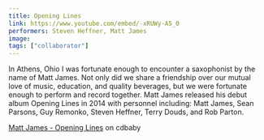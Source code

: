 ```yaml
---
title: Opening Lines
link: https://www.youtube.com/embed/-xRUWy-A5_0
performers: Steven Heffner, Matt James
image:
tags: ["collaborator"]
---
```


In Athens, Ohio I was fortunate enough to encounter a saxophonist by the name of Matt James. Not only did we share a friendship over our mutual love of music, education, and quality beverages, but we were fortunate enough to perform and record together. Matt James released his debut album Opening Lines in 2014 with personnel including: Matt James, Sean Parsons, Guy Remonko, Steven Heffner, Terry Douds, and Rob Parton.

[Matt James - Opening Lines](http://www.cdbaby.com/cd/mattjames32) on cdbaby